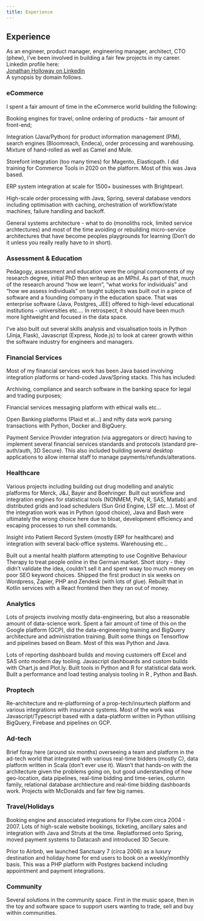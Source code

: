 ```yaml
---
title: Experience
---
```


<h2 class='pagetitle'>Experience</h2>

<div class='introtext'>
As an engineer, product manager, engineering manager, architect, CTO (phew), I’ve been involved in building a fair few projects in my career.  Linkedin profile here:
</div>
<div class='introtext'>
<a class='projectlink' href='https://www.linkedin.com/in/jonathanholloway/'>Jonathan Holloway on Linkedin</a>
</div>
<div class='introtext'>
A synopsis by domain follows.
</div>

<h3 class='sectiontitle'>eCommerce</h3>

<div class='contenttext'>
I spent a fair amount of time in the eCommerce world building  the following:

Booking engines for travel, online ordering of products - fair amount of front-end;

Integration (Java/Python) for product information management (PIM), search engines (Bloomreach, Endeca), order processing and warehousing. Mixture of hand-rolled as well as Camel and Mule.

Storefont integration (too many times) for Magento, Elasticpath.  I did training for Commerce Tools in 2020 on the platform.  Most of this was Java based.

ERP system integration at scale for 1500+ businesses with Brightpearl.  

High-scale order processing with Java, Spring, several database vendors including optimisation with caching, orchestration of workflow/state machines, failure handling and backoff.

General systems architecture - what to do (monoliths rock, limited service archtectures) and most of the time avoiding or rebuilding micro-service architectures that have become peoples playgrounds for learning (Don’t do it unless you really really have to in short).
</div>

<h3 class='sectiontitle'>Assessment & Education</h3>

<div class='contenttext'>
Pedagogy, assessment and education were the original components of my research degree, initial PhD then writeup as an MPhil.  As part of that, much of the research around “how we learn”, “what works for individuals” and “how we assess individuals” on taught subjects was built out in a piece of software and a founding company in the education space.  That was enterprise software (Java, Postgres, JEE) offered to high-level educational institutions - universities etc…. In retrospect, it should have been much more lightweight and focused in the data space.  

I’ve also built out several skills analysis and visualisation tools in Python (Jinja, Flask), Javascript (Express, Node.js) to look at career growth within the software industry for engineers and managers.  
</div>

<h3 class='sectiontitle'>Financial Services</h3>

<div class='contenttext'>
Most of my financial services work has been Java based involving integration platforms or hand-coded Java/Spring stacks.  This has included:

Archiving, compliance and search software in the banking space for legal and trading purposes;

Financial services messaging platform with ethical walls etc…

Open Banking platforms (Plaid et al…) and nifty data work parsing transactions with Python, Docker and BigQuery.

Payment Service Provider integration (via aggregators or direct) having to implement several financial services standards and protocols (standard pre-auth/auth, 3D Secure).  This also included building several desktop applications to allow internal staff to manage payments/refunds/alterations.
</div>

<h3 class='sectiontitle'>Healthcare</h3>

<div class='contenttext'>
Various projects including building out drug modelling and analytic platforms for Merck, J&J, Bayer and Boehringer.  Built out workflow and integration engines for statistical tools (NONMEM, PsN, R, SAS, Matlab) and distributed grids and load schedulers (Sun Grid Engine, LSF etc…).  Most of the integration work was in Python (good choice), Java and Bash were ultimately the wrong choice here due to bloat, development efficiency and escaping processes to run shell commands.  

Insight into Patient Record System (mostly ERP for healthcare) and integration with several back-office systems.  Warehousing etc…

Built out a mental health platform attempting to use Cognitive Behaviour Therapy to treat people online in the German market. Short story - they didn’t validate the idea, couldn’t sell it and spent waay too much money on poor SEO keyword choices.  Shipped the first product in six weeks on Wordpress, Zapier, PHP and Zendesk (with lots of glue).  Rebuilt that in Kotlin services with a React frontend then they ran out of money.  
</div>

<h3 class='sectiontitle'>Analytics</h3>

<div class='contenttext'>
Lots of projects involving mostly data-engineering, but also a reasonable amount of data-science work.  Spent a fair amount of time of this on the Google platform (GCP), did the data-engineering training and BigQuery architecture and administration training.  Built some things on Tensorflow and pipelines based on Beam.  Most of this was Python and Java.

Lots of reporting dashboard builds and moving customers off Excel and SAS onto modern day tooling.  Javascript dashboards and custom builds with Chart.js and Plot.ly. Built tools in Python and R for statistical data work.  Built a performance and load testing analysis tooling in R , Python and Bash. 
</div>

<h3 class='sectiontitle'>Proptech</h3>

<div class='contenttext'>
Re-architecture and re-platforming of a prop-tech/insurtech platform and various integrations with insurance systems.  Most of the work was Javascript/Typescript based with a data-platform written in Python utilising BigQuery, Firebase and pipelines on GCP.  
</div>

<h3 class='sectiontitle'>Ad-tech</h3>

<div class='contenttext'>
Brief foray here (around six months) overseeing a team and platform in the ad-tech world that integrated with various real-time bidders (mostly C), data platform written in Scala (don’t ever use it).  Wasn’t that hands-on with the architecture given the problems going on, but good understanding of how geo-location, data pipelines, real-time bidding and time-series, column family, relational database archtiecture and real-time bidding dashboards work.  Projects with McDonalds and fair few big names.
</div>

<h3 class='sectiontitle'>Travel/Holidays</h3>

<div class='contenttext'>
Booking engine and associated integrations for Flybe.com circa 2004 - 2007.  Lots of high-scale website bookings, ticketing, ancillary sales and integration with Java and Struts at the time.  Replatformed onto Spring, moved payment systems to Datacash and introduced 3D Secure.  

Prior to Airbnb, we launched Sanctuary 7 (circa 2006) as a luxury destination and holiday home for end users to book on a weekly/monthly basis.  This was a PHP platform with Postgres backend including appointment and payment integrations.
</div>

<h3 class='sectiontitle'>Community</h3>

<div class='contenttext'>
Several solutions in the community space.  First in the music space, then in the toy and software space to support users wanting to trade, sell and buy within communities.  
</div>